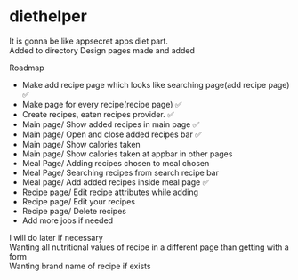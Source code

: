 # diethelper
  
It is gonna be like appsecret apps diet part.  
Added to directory
Design pages made and added


Roadmap

- Make add recipe page which looks like searching page(add recipe page)  ✅  
- Make page for every recipe(recipe page)  ✅  
- Create recipes, eaten recipes provider.  ✅  
- Main page/ Show added recipes in main page  ✅  
- Main page/ Open and close added recipes bar  ✅  
- Main page/ Show calories taken  
- Main page/ Show calories taken at appbar in other pages  
- Meal Page/ Adding recipes chosen to meal chosen  
- Meal Page/ Searching recipes from search recipe bar  
- Meal page/ Add added recipes inside meal page  ✅  
- Recipe page/ Edit recipe attributes while adding  
- Recipe page/ Edit your recipes  
- Recipe page/ Delete recipes  
- Add more jobs if needed  


I will do later if necessary  
Wanting all nutritional values of recipe in a different page than getting with a form  
Wanting brand name of recipe if exists  
